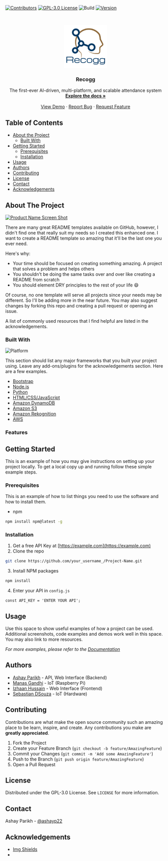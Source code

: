
<!-- PROJECT SHIELDS -->
<!--
*** I'm using markdown "reference style" links for readability.
*** Reference links are enclosed in brackets [ ] instead of parentheses ( ).
*** See the bottom of this document for the declaration of the reference variables
*** for contributors-url, forks-url, etc. This is an optional, concise syntax you may use.
*** https://www.markdownguide.org/basic-syntax/#reference-style-links
-->
[![Contributors][contributors-shield]][contributors-url]
[![GPL-3.0 License][license-shield]][license-url]
![Build][build-shield]
[![Version][version-shield]][version-url]


<!-- PROJECT LOGO -->
<br />
<p align="center">
  <a href="https://github.com/othneildrew/Best-README-Template">
    <img src="images/logo.png" alt="Logo" width="135" height="135">
  </a>

  <h3 align="center">Recogg</h3>

  <p align="center">
    The first-ever AI-driven, multi-platform, and scalable attendance system
    <br />
    <a href="#Table of Contents"><strong>Explore the docs »</strong></a>
    <br />
    <br />
    <a href="https://github.com/ashayp22/Recogg">View Demo</a>
    ·
    <a href="https://github.com/ashayp22/Recogg/issues">Report Bug</a>
    ·
    <a href="https://github.com/ashayp22/Recogg/issues">Request Feature</a>
  </p>
</p>



<!-- TABLE OF CONTENTS -->
## Table of Contents

* [About the Project](#about-the-project)
  * [Built With](#built-with)
* [Getting Started](#getting-started)
  * [Prerequisites](#prerequisites)
  * [Installation](#installation)
* [Usage](#usage)
* [Authors](#authors)
* [Contributing](#contributing)
* [License](#license)
* [Contact](#contact)
* [Acknowledgements](#acknowledgements)



<!-- ABOUT THE PROJECT -->
## About The Project

[![Product Name Screen Shot][product-screenshot]](https://example.com)

There are many great README templates available on GitHub, however, I didn't find one that really suit my needs so I created this enhanced one. I want to create a README template so amazing that it'll be the last one you ever need.

Here's why:
* Your time should be focused on creating something amazing. A project that solves a problem and helps others
* You shouldn't be doing the same tasks over and over like creating a README from scratch
* You should element DRY principles to the rest of your life :smile:

Of course, no one template will serve all projects since your needs may be different. So I'll be adding more in the near future. You may also suggest changes by forking this repo and creating a pull request or opening an issue.

A list of commonly used resources that I find helpful are listed in the acknowledgements.

### Built With
![Platform](https://img.shields.io/badge/platforms-web%20%7C%20raspberry%20pi-blue)


This section should list any major frameworks that you built your project using. Leave any add-ons/plugins for the acknowledgements section. Here are a few examples.
* [Bootstrap](https://getbootstrap.com)
* [Node.js](https://nodejs.org/en/)
* [Python](https://www.python.org/)
* [HTML/CSS/JavaScript](https://html-css-js.com/)
* [Amazon DynamoDB](https://aws.amazon.com/dynamodb/)
* [Amazon S3](https://aws.amazon.com/s3/)
* [Amazon Rekognition](https://aws.amazon.com/rekognition/?blog-cards.sort-by=item.additionalFields.createdDate&blog-cards.sort-order=desc)
* [AWS](https://aws.amazon.com/)

### Features


<!-- GETTING STARTED -->
## Getting Started

This is an example of how you may give instructions on setting up your project locally.
To get a local copy up and running follow these simple example steps.

### Prerequisites

This is an example of how to list things you need to use the software and how to install them.
* npm
```sh
npm install npm@latest -g
```

### Installation

1. Get a free API Key at [https://example.com](https://example.com)
2. Clone the repo
```sh
git clone https://github.com/your_username_/Project-Name.git
```
3. Install NPM packages
```sh
npm install
```
4. Enter your API in `config.js`
```JS
const API_KEY = 'ENTER YOUR API';
```



<!-- USAGE EXAMPLES -->
## Usage

Use this space to show useful examples of how a project can be used. Additional screenshots, code examples and demos work well in this space. You may also link to more resources.

_For more examples, please refer to the [Documentation](https://example.com)_



<!-- AUTHORS -->
## Authors

* [Ashay Parikh](https://www.linkedin.com/in/ashay-parikh-a0621619a/) - API, Web Interface (Backend)
* [Manas Gandhi](https://www.linkedin.com/in/manas-gandhi-358827199/) - IoT (Raspberry Pi)
* [Izhaan Hussain](https://www.linkedin.com/in/izhaan-hussain-0baa711a7/) - Web Interface (Frontend)
* [Sebastian DSouza](https://www.linkedin.com/in/sebastian-dsouza-975b311a2/) - IoT (Hardware)



<!-- CONTRIBUTING -->
## Contributing

Contributions are what make the open source community such an amazing place to be learn, inspire, and create. Any contributions you make are **greatly appreciated**.

1. Fork the Project
2. Create your Feature Branch (`git checkout -b feature/AmazingFeature`)
3. Commit your Changes (`git commit -m 'Add some AmazingFeature'`)
4. Push to the Branch (`git push origin feature/AmazingFeature`)
5. Open a Pull Request



<!-- LICENSE -->
## License

Distributed under the GPL-3.0 License. See `LICENSE` for more information.



<!-- CONTACT -->
## Contact

Ashay Parikh - [@ashayp22](mailto:ashayp22@gmail.com)


<!-- ACKNOWLEDGEMENTS -->
## Acknowledgements
* [Img Shields](https://shields.io)
* 



<!-- MARKDOWN LINKS & IMAGES -->
<!-- https://www.markdownguide.org/basic-syntax/#reference-style-links -->
[contributors-shield]: https://img.shields.io/badge/contributors-4-yellow
[contributors-url]: https://github.com/ashayp22/Recogg/graphs/contributors
[license-shield]: https://img.shields.io/badge/license-GPL--3-blue
[license-url]: https://github.com/ashayp22/Recogg/blob/master/LICENSE.txt
[product-screenshot]: images/screenshot.png
[build-shield]: https://img.shields.io/badge/build-passing-brightgreen
[version-shield]: https://img.shields.io/badge/version-1.0-red
[version-url]: https://github.com/ashayp22/Recogg
